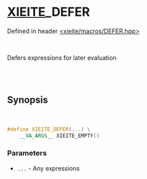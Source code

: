 # [XIEITE](../macros.md)_DEFER
Defined in header [<xieite/macros/DEFER.hpp>](../../include/xieite/macros/DEFER.hpp)

<br/>

Defers expressions for later evaluation

<br/><br/>

## Synopsis

<br/>

```cpp
#define XIEITE_DEFER(...) \
	__VA_ARGS__ XIEITE_EMPTY()
```
### Parameters
- `...` - Any expressions
